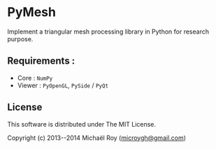 # PyMesh

Implement a triangular mesh processing library in Python for research purpose.

## Requirements :

- Core :   `NumPy`
- Viewer : `PyOpenGL`, `PySide` / `PyQt`
	
## License

This software is distributed under The MIT License.

Copyright (c) 2013--2014 Michaël Roy (microygh@gmail.com)
